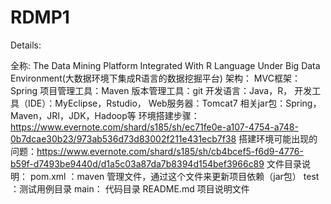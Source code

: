 RDMP1
=====

Details:

全称: The Data Mining Platform Integrated With R Language Under Big Data Environment(大数据环境下集成R语言的数据挖掘平台)
架构：
	MVC框架：Spring
	项目管理工具：Maven
	版本管理工具：git
	开发语言：Java，R，
	开发工具（IDE）：MyEclipse，Rstudio，
	Web服务器：Tomcat7
	相关jar包：Spring，Maven，JRI，JDK，Hadoop等
	环境搭建步骤：https://www.evernote.com/shard/s185/sh/ec71fe0e-a107-4754-a748-0b7dcae30b23/973ab536d73d83002f211e431ecb7f38
	搭建环境可能出现的问题：https://www.evernote.com/shard/s185/sh/cb4bcef5-f6d9-4776-b59f-d7493be9440d/d1a5c03a87da7b8394d154bef3966c89
	文件目录说明：
		pom.xml ：maven 管理文件，通过这个文件来更新项目依赖（jar包）
		test ：测试用例目录
		main： 代码目录
		README.md 项目说明文件